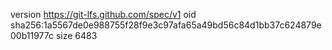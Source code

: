 version https://git-lfs.github.com/spec/v1
oid sha256:1a5567de0e988755f28f9e3c97afa65a49bd56c84d1bb37c624879e00b11977c
size 6483
